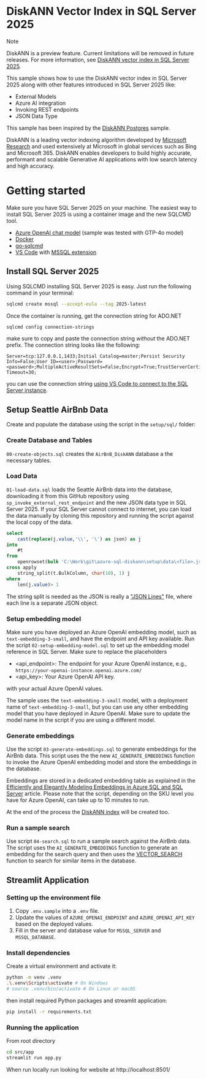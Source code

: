 # DiskANN Vector Index in SQL Server 2025

> [!NOTE]  
> DiskANN is a preview feature. Current limitations will be removed in future releases. For more information, see [DiskANN vector index in SQL Server 2025](https://learn.microsoft.com/en-us/sql/relational-databases/vectors/vectors-sql-server?view=sql-server-ver17#vector-search).

This sample shows how to use the DiskANN vector index in SQL Server 2025 along with other features introduced in SQL Server 2025 like:

- External Models
- Azure AI integration
- Invoking REST endpoints
- JSON Data Type

This sample has been inspired by the [DiskANN Postgres](https://github.com/Azure-Samples/DiskANN-demo) sample.

DiskANN is a leading vector indexing algorithm developed by [Microsoft Research](https://www.microsoft.com/en-us/research/project/project-akupara-approximate-nearest-neighbor-search-for-large-scale-semantic-search/) and used extensively at Microsoft in global services such as Bing and Microsoft 365. DiskANN enables developers to build highly accurate, performant and scalable Generative AI applications with low search latency and high accuracy.

# Getting started

Make sure you have SQL Server 2025 on your machine. The easiest way to install SQL Server 2025 is using a container image and the new SQLCMD tool.

- [Azure OpenAI chat model](https://learn.microsoft.com/en-us/azure/ai-services/openai/overview#get-started-with-azure-openai) (sample was tested with GTP-4o model)
- [Docker](https://www.docker.com/)
- [go-sqlcmd](https://learn.microsoft.com/en-us/sql/tools/sqlcmd/sqlcmd-utility?view=sql-server-ver17&tabs=go%2Cwindows%2Cwindows-support&pivots=cs1-bash#download-and-install-sqlcmd)
- [VS Code](https://code.visualstudio.com/) with [MSSQL extension](https://marketplace.visualstudio.com/items?itemName=ms-mssql.mssql)

## Install SQL Server 2025

Using SQLCMD installing SQL Server 2025 is easy. Just run the following command in your terminal:

```bash
sqlcmd create mssql --accept-eula --tag 2025-latest 
```

Once the container is running, get the connection string for ADO.NET

```bash
sqlcmd config connection-strings
```

make sure to copy and paste the connection string *without* the ADO.NET prefix. The connection string looks like the following:

```text
Server=tcp:127.0.0.1,1433;Initial Catalog=master;Persist Security Info=False;User ID=<user>;Password=<password>;MultipleActiveResultSets=False;Encrypt=True;TrustServerCertificate=True;Connection Timeout=30;
```

you can use the connection string [using VS Code to connect to the SQL Server instance](https://learn.microsoft.com/en-us/sql/tools/visual-studio-code-extensions/mssql/mssql-extension-visual-studio-code?view=sql-server-ver17).


## Setup Seattle AirBnb Data 

Create and populate the database using the script in the `setup/sql/` folder:

### Create Database and Tables

`00-create-objects.sql` creates the `AirBnB_DiskANN` database a the necessary tables.

### Load Data

`01-load-data.sql` loads the Seattle AirBnb data into the database, downloading it from this GitHub repository using `sp_invoke_external_rest_endpoint` and the new JSON data type in SQL Server 2025. If your SQL Server cannot connect to internet, you can load the data manually by cloning this repository and running the script against the local copy of the data.

```sql
select   
    cast(replace(j.value,'\\', '\') as json) as j
into
    #t
from
    openrowset(bulk 'C:\Work\git\azure-sql-diskann\setup\data\<file>.json', single_clob) t
cross apply
    string_split(t.BulkColumn, char(10), 1) j
where
    len(j.value)> 1
```

The string split is needed as the JSON is really a ["JSON Lines"](https://jsonlines.org/examples/) file, where each line is a separate JSON object. 

### Setup embedding model

Make sure you have deployed an Azure OpenAI embedding model, such as `text-embedding-3-small`, and have the endpoint and API key available. Run the script `02-setup-embedding-model.sql` to set up the embedding model reference in SQL Server. Make sure to replace the placeholders 

- <api_endpoint>: The endpoint for your Azure OpenAI instance, e.g., `https://your-openai-instance.openai.azure.com/`
- <api_key>: Your Azure OpenAI API key.

with your actual Azure OpenAI values.

The sample uses the `text-embedding-3-small` model, with a deployment name of `text-embedding-3-small`, but you can use any other embedding model that you have deployed in Azure OpenAI. Make sure to update the model name in the script if you are using a different model.

### Generate embeddings

Use the script `03-generate-embeddings.sql` to generate embeddings for the AirBnb data. This script uses the the new `AI_GENERATE_EMBEDDINGS` function to invoke the Azure OpenAI embedding model and store the embeddings in the database.

Embeddings are stored in a dedicated embedding table as explained in the [Efficiently and Elegantly Modeling Embeddings in Azure SQL and SQL Server](https://devblogs.microsoft.com/azure-sql/efficiently-and-elegantly-modeling-embeddings-in-azure-sql-and-sql-server/) article. Please note that the script, depending on the SKU level you have for Azure OpenAI, can take up to 10 minutes to run.

At the end of the process the [DiskANN index](https://learn.microsoft.com/en-us/sql/t-sql/statements/create-vector-index-transact-sql?view=sql-server-ver17) will be created too.

### Run a sample search

Use script `04-search.sql` to run a sample search against the AirBnb data. The script uses the `AI_GENERATE_EMBEDDINGS` function to generate an embedding for the search query and then uses the [VECTOR_SEARCH](https://learn.microsoft.com/en-us/sql/t-sql/functions/vector-search-transact-sql?view=sql-server-ver17) function to search for similar items in the database.

## Streamlit Application

### Setting up the environment file

1. Copy `.env.sample` into a `.env` file.
2. Update the values of `AZURE_OPENAI_ENDPOINT` and `AZURE_OPENAI_API_KEY` based on the deployed values.
3. Fill in the server and database value for `MSSQL_SERVER` and `MSSQL_DATABASE`. 

### Install dependencies

Create a virtual environment and activate it:

```bash
python -m venv .venv
.\.venv\Scripts\activate # On Windows   
# source .venv/bin/activate # On Linux or macOS
```

then install required Python packages and streamlit application:

```bash
pip install -r requirements.txt
```

### Running the application

From root directory

```bash
cd src/app
streamlit run app.py
```

When run locally run looking for website at http://localhost:8501/

